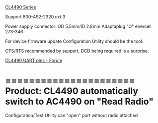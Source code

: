 [CL4490 Series](https://www.lairdtech.com/products/cl4490-series)

Support 800-492-2320 ext 3

Power supply connector: OD 5.5mm/ID 2.8mm Adaptaplug "O" enercell 273-346

For device firmware update Configuration Utility should be the tool.

CTS/RTS recommended by support, DCD being required is a surprise.

[CL4490 UART pins - Forum](http://rusefi.com/forum/viewtopic.php?f=4&t=1226&hilit=rs232#p25672)

======================
Product: CL4490 automatically switch to AC4490 on "Read Radio"
======================

Configuration/Test Utility can "open" port without radio attached
